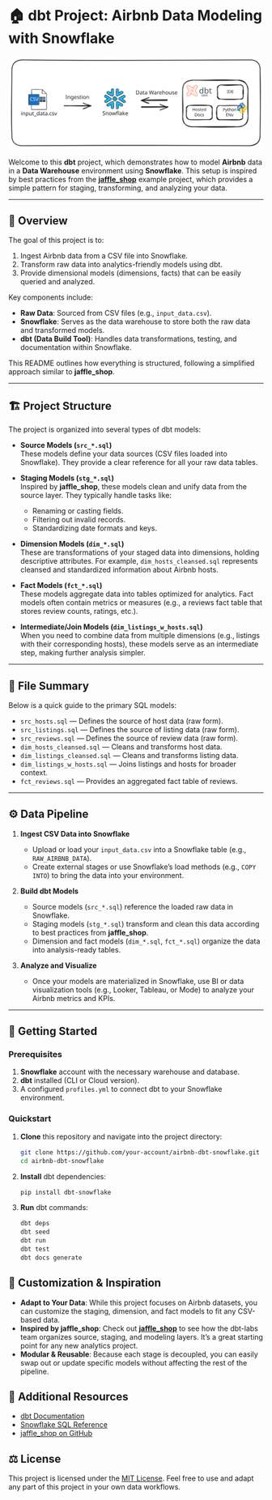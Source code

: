 # 🏠 dbt Project: Airbnb Data Modeling with Snowflake

![Data Flow: CSV → Snowflake → dbt](assets/dbt_airbnb.svg)

Welcome to this **dbt** project, which demonstrates how to model **Airbnb** data in a **Data Warehouse** environment using **Snowflake**. This setup is inspired by best practices from the [**jaffle_shop**](https://github.com/dbt-labs/jaffle_shop) example project, which provides a simple pattern for staging, transforming, and analyzing your data.

---

## 📖 Overview

The goal of this project is to:

1. Ingest Airbnb data from a CSV file into Snowflake.
2. Transform raw data into analytics-friendly models using dbt.
3. Provide dimensional models (dimensions, facts) that can be easily queried and analyzed.

Key components include:

- **Raw Data**: Sourced from CSV files (e.g., `input_data.csv`).
- **Snowflake**: Serves as the data warehouse to store both the raw data and transformed models.
- **dbt (Data Build Tool)**: Handles data transformations, testing, and documentation within Snowflake.

This README outlines how everything is structured, following a simplified approach similar to **jaffle_shop**.

---

## 🏗 Project Structure

The project is organized into several types of dbt models:

- **Source Models (`src_*.sql`)**  
  These models define your data sources (CSV files loaded into Snowflake). They provide a clear reference for all your raw data tables.

- **Staging Models (`stg_*.sql`)**  
  Inspired by **jaffle_shop**, these models clean and unify data from the source layer. They typically handle tasks like:
  - Renaming or casting fields.
  - Filtering out invalid records.
  - Standardizing date formats and keys.

- **Dimension Models (`dim_*.sql`)**  
  These are transformations of your staged data into dimensions, holding descriptive attributes. For example, `dim_hosts_cleansed.sql` represents cleansed and standardized information about Airbnb hosts.

- **Fact Models (`fct_*.sql`)**  
  These models aggregate data into tables optimized for analytics. Fact models often contain metrics or measures (e.g., a reviews fact table that stores review counts, ratings, etc.).

- **Intermediate/Join Models (`dim_listings_w_hosts.sql`)**  
  When you need to combine data from multiple dimensions (e.g., listings with their corresponding hosts), these models serve as an intermediate step, making further analysis simpler.

---

## 📂 File Summary

Below is a quick guide to the primary SQL models:

- `src_hosts.sql` — Defines the source of host data (raw form).
- `src_listings.sql` — Defines the source of listing data (raw form).
- `src_reviews.sql` — Defines the source of review data (raw form).
- `dim_hosts_cleansed.sql` — Cleans and transforms host data.
- `dim_listings_cleansed.sql` — Cleans and transforms listing data.
- `dim_listings_w_hosts.sql` — Joins listings and hosts for broader context.
- `fct_reviews.sql` — Provides an aggregated fact table of reviews.

---

## ⚙️ Data Pipeline

1. **Ingest CSV Data into Snowflake**  
   - Upload or load your `input_data.csv` into a Snowflake table (e.g., `RAW_AIRBNB_DATA`).
   - Create external stages or use Snowflake’s load methods (e.g., `COPY INTO`) to bring the data into your environment.

2. **Build dbt Models**  
   - Source models (`src_*.sql`) reference the loaded raw data in Snowflake.
   - Staging models (`stg_*.sql`) transform and clean this data according to best practices from **jaffle_shop**.
   - Dimension and fact models (`dim_*.sql`, `fct_*.sql`) organize the data into analysis-ready tables.

3. **Analyze and Visualize**  
   - Once your models are materialized in Snowflake, use BI or data visualization tools (e.g., Looker, Tableau, or Mode) to analyze your Airbnb metrics and KPIs.

---

## 🚀 Getting Started

### Prerequisites

1. **Snowflake** account with the necessary warehouse and database.
2. **dbt** installed (CLI or Cloud version).
3. A configured `profiles.yml` to connect dbt to your Snowflake environment.

### Quickstart

1. **Clone** this repository and navigate into the project directory:

   ```bash
   git clone https://github.com/your-account/airbnb-dbt-snowflake.git
   cd airbnb-dbt-snowflake
   ```

2. **Install** dbt dependencies:

   ```bash
   pip install dbt-snowflake
   ```

3. **Run** dbt commands:

   ```bash
   dbt deps
   dbt seed
   dbt run
   dbt test
   dbt docs generate
   ```

## 🔨 Customization & Inspiration

- **Adapt to Your Data**: While this project focuses on Airbnb datasets, you can customize the staging, dimension, and fact models to fit any CSV-based data.
- **Inspired by jaffle_shop**: Check out [**jaffle_shop**](https://github.com/dbt-labs/jaffle_shop) to see how the dbt-labs team organizes source, staging, and modeling layers. It’s a great starting point for any new analytics project.
- **Modular & Reusable**: Because each stage is decoupled, you can easily swap out or update specific models without affecting the rest of the pipeline.

## 📄 Additional Resources

- [dbt Documentation](https://docs.getdbt.com/)
- [Snowflake SQL Reference](https://docs.snowflake.com/en/sql-reference/)
- [jaffle_shop on GitHub](https://github.com/dbt-labs/jaffle_shop)

## ⚖️ License

This project is licensed under the [MIT License](LICENSE). Feel free to use and adapt any part of this project in your own data workflows.
